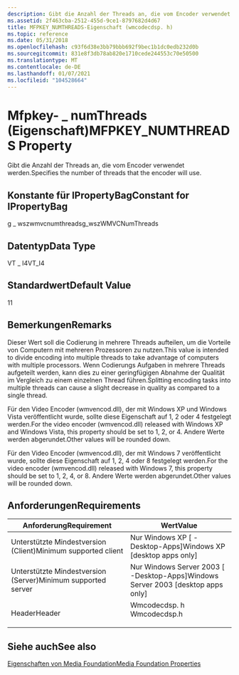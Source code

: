 ```yaml
---
description: Gibt die Anzahl der Threads an, die vom Encoder verwendet werden.
ms.assetid: 2f463cba-2512-455d-9ce1-8797682d4d67
title: MFPKEY_NUMTHREADS-Eigenschaft (wmcodecdsp. h)
ms.topic: reference
ms.date: 05/31/2018
ms.openlocfilehash: c93f6d38e3bb79bbb692f9bec1b1dc0edb232d0b
ms.sourcegitcommit: 831e8f3db78ab820e1710cede244553c70e50500
ms.translationtype: MT
ms.contentlocale: de-DE
ms.lasthandoff: 01/07/2021
ms.locfileid: "104528664"
---
```

# <a name="mfpkey_numthreads-property"></a><span data-ttu-id="c6512-103">Mfpkey- \_ numThreads (Eigenschaft)</span><span class="sxs-lookup"><span data-stu-id="c6512-103">MFPKEY\_NUMTHREADS Property</span></span>

<span data-ttu-id="c6512-104">Gibt die Anzahl der Threads an, die vom Encoder verwendet werden.</span><span class="sxs-lookup"><span data-stu-id="c6512-104">Specifies the number of threads that the encoder will use.</span></span>

## <a name="constant-for-ipropertybag"></a><span data-ttu-id="c6512-105">Konstante für IPropertyBag</span><span class="sxs-lookup"><span data-stu-id="c6512-105">Constant for IPropertyBag</span></span>

<span data-ttu-id="c6512-106">g \_ wszwmvcnumthreads</span><span class="sxs-lookup"><span data-stu-id="c6512-106">g\_wszWMVCNumThreads</span></span>

## <a name="data-type"></a><span data-ttu-id="c6512-107">Datentyp</span><span class="sxs-lookup"><span data-stu-id="c6512-107">Data Type</span></span>

<span data-ttu-id="c6512-108">VT \_ I4</span><span class="sxs-lookup"><span data-stu-id="c6512-108">VT\_I4</span></span>

## <a name="default-value"></a><span data-ttu-id="c6512-109">Standardwert</span><span class="sxs-lookup"><span data-stu-id="c6512-109">Default Value</span></span>

<span data-ttu-id="c6512-110">1</span><span class="sxs-lookup"><span data-stu-id="c6512-110">1</span></span>

## <a name="remarks"></a><span data-ttu-id="c6512-111">Bemerkungen</span><span class="sxs-lookup"><span data-stu-id="c6512-111">Remarks</span></span>

<span data-ttu-id="c6512-112">Dieser Wert soll die Codierung in mehrere Threads aufteilen, um die Vorteile von Computern mit mehreren Prozessoren zu nutzen.</span><span class="sxs-lookup"><span data-stu-id="c6512-112">This value is intended to divide encoding into multiple threads to take advantage of computers with multiple processors.</span></span> <span data-ttu-id="c6512-113">Wenn Codierungs Aufgaben in mehrere Threads aufgeteilt werden, kann dies zu einer geringfügigen Abnahme der Qualität im Vergleich zu einem einzelnen Thread führen.</span><span class="sxs-lookup"><span data-stu-id="c6512-113">Splitting encoding tasks into multiple threads can cause a slight decrease in quality as compared to a single thread.</span></span>

<span data-ttu-id="c6512-114">Für den Video Encoder (wmvencod.dll), der mit Windows XP und Windows Vista veröffentlicht wurde, sollte diese Eigenschaft auf 1, 2 oder 4 festgelegt werden.</span><span class="sxs-lookup"><span data-stu-id="c6512-114">For the video encoder (wmvencod.dll) released with Windows XP and Windows Vista, this property should be set to 1, 2, or 4.</span></span> <span data-ttu-id="c6512-115">Andere Werte werden abgerundet.</span><span class="sxs-lookup"><span data-stu-id="c6512-115">Other values will be rounded down.</span></span>

<span data-ttu-id="c6512-116">Für den Video Encoder (wmvencod.dll), der mit Windows 7 veröffentlicht wurde, sollte diese Eigenschaft auf 1, 2, 4 oder 8 festgelegt werden.</span><span class="sxs-lookup"><span data-stu-id="c6512-116">For the video encoder (wmvencod.dll) released with Windows 7, this property should be set to 1, 2, 4, or 8.</span></span> <span data-ttu-id="c6512-117">Andere Werte werden abgerundet.</span><span class="sxs-lookup"><span data-stu-id="c6512-117">Other values will be rounded down.</span></span>

## <a name="requirements"></a><span data-ttu-id="c6512-118">Anforderungen</span><span class="sxs-lookup"><span data-stu-id="c6512-118">Requirements</span></span>



| <span data-ttu-id="c6512-119">Anforderung</span><span class="sxs-lookup"><span data-stu-id="c6512-119">Requirement</span></span> | <span data-ttu-id="c6512-120">Wert</span><span class="sxs-lookup"><span data-stu-id="c6512-120">Value</span></span> |
|-------------------------------------|-----------------------------------------------------------------------------------------|
| <span data-ttu-id="c6512-121">Unterstützte Mindestversion (Client)</span><span class="sxs-lookup"><span data-stu-id="c6512-121">Minimum supported client</span></span><br/> | <span data-ttu-id="c6512-122">Nur Windows XP \[ -Desktop-Apps\]</span><span class="sxs-lookup"><span data-stu-id="c6512-122">Windows XP \[desktop apps only\]</span></span><br/>                                             |
| <span data-ttu-id="c6512-123">Unterstützte Mindestversion (Server)</span><span class="sxs-lookup"><span data-stu-id="c6512-123">Minimum supported server</span></span><br/> | <span data-ttu-id="c6512-124">Nur Windows Server 2003 \[ -Desktop-Apps\]</span><span class="sxs-lookup"><span data-stu-id="c6512-124">Windows Server 2003 \[desktop apps only\]</span></span><br/>                                    |
| <span data-ttu-id="c6512-125">Header</span><span class="sxs-lookup"><span data-stu-id="c6512-125">Header</span></span><br/>                   | <dl> <span data-ttu-id="c6512-126"><dt>Wmcodecdsp. h</dt></span><span class="sxs-lookup"><span data-stu-id="c6512-126"><dt>Wmcodecdsp.h</dt></span></span> </dl> |



## <a name="see-also"></a><span data-ttu-id="c6512-127">Siehe auch</span><span class="sxs-lookup"><span data-stu-id="c6512-127">See also</span></span>

<dl> <dt>

[<span data-ttu-id="c6512-128">Eigenschaften von Media Foundation</span><span class="sxs-lookup"><span data-stu-id="c6512-128">Media Foundation Properties</span></span>](media-foundation-properties.md)
</dt> </dl>

 

 




